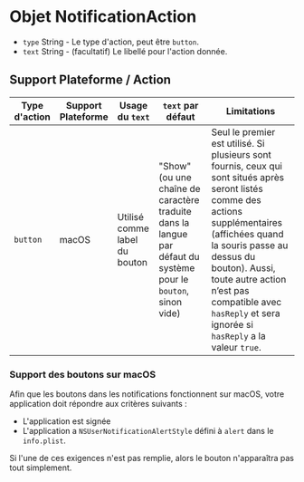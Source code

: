 # Objet NotificationAction

* `type` String - Le type d'action, peut être `button`.
* `text` String - (facultatif) Le libellé pour l'action donnée.

## Support Plateforme / Action

| Type d'action | Support Plateforme | Usage du `text`               | `text` par défaut                                                                                              | Limitations                                                                                                                                                                                                                                                                                                |
| ------------- | ------------------ | ----------------------------- | -------------------------------------------------------------------------------------------------------------- | ---------------------------------------------------------------------------------------------------------------------------------------------------------------------------------------------------------------------------------------------------------------------------------------------------------- |
| `button`      | macOS              | Utilisé comme label du bouton | "Show" (ou une chaîne de caractère traduite dans la langue par défaut du système pour le `bouton`, sinon vide) | Seul le premier est utilisé. Si plusieurs sont fournis, ceux qui sont situés après seront listés comme des actions supplémentaires (affichées quand la souris passe au dessus du bouton). Aussi, toute autre action n’est pas compatible avec `hasReply` et sera ignorée si `hasReply` a la valeur `true`. |

### Support des boutons sur macOS

Afin que les boutons dans les notifications fonctionnent sur macOS, votre application doit répondre aux critères suivants :

* L'application est signée
* L'application a `NSUserNotificationAlertStyle` défini à `alert` dans le `info.plist`.

Si l'une de ces exigences n'est pas remplie, alors le bouton n'apparaîtra pas tout simplement.
